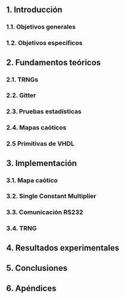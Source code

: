 
## 1. Introducción
### 1.1. Objetivos generales
### 1.2. Objetivos específicos

## 2. Fundamentos teóricos
### 2.1. TRNGs
### 2.2. Gitter
### 2.3. Pruebas estadísticas
### 2.4. Mapas caóticos
### 2.5 Primitivas de VHDL

## 3. Implementación
### 3.1. Mapa caótico
### 3.2. Single Constant Multiplier
### 3.3. Comunicación RS232
### 3.4. TRNG

## 4. Resultados experimentales


## 5. Conclusiones
## 6. Apéndices


